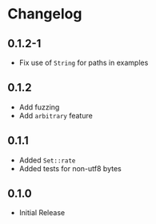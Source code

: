 # Changelog

## 0.1.2-1

* Fix use of `String` for paths in examples

## 0.1.2

* Add fuzzing
* Add `arbitrary` feature

## 0.1.1

* Added `Set::rate`
* Added tests for non-utf8 bytes

## 0.1.0

* Initial Release
